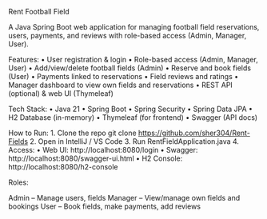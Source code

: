 Rent Football Field

A Java Spring Boot web application for managing football field reservations, users, payments, and reviews with role-based access (Admin, Manager, User).

Features:
	•	User registration & login
	•	Role-based access (Admin, Manager, User)
	•	Add/view/delete football fields (Admin)
	•	Reserve and book fields (User)
	•	Payments linked to reservations
	•	Field reviews and ratings
	•	Manager dashboard to view own fields and reservations
	•	REST API (optional) & web UI (Thymeleaf)

Tech Stack:
	•	Java 21
	•	Spring Boot
	•	Spring Security
	•	Spring Data JPA
	•	H2 Database (in-memory)
	•	Thymeleaf (for frontend)
	•	Swagger (API docs)

How to Run:
	1.	Clone the repo
git clone https://github.com/sher304/Rent-Fields
	2.	Open in IntelliJ / VS Code
	3.	Run RentFieldApplication.java
	4.	Access:
	•	Web UI: http://localhost:8080/login
	•	Swagger: http://localhost:8080/swagger-ui.html
	•	H2 Console: http://localhost:8080/h2-console

Roles:

Admin – Manage users, fields
Manager – View/manage own fields and bookings
User – Book fields, make payments, add reviews
